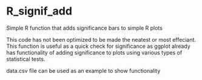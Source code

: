 # R_signif_add
Simple R function that adds significance bars to simple R plots

This code has not been optimized to be made the neatest or most effeciant. This function is useful as a quick check for significance as ggplot already has functionality of adding significance to plots using various types of statistical tests. 

data.csv file can be used as an example to show functionality
